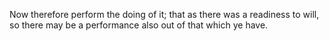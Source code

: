 Now therefore perform the doing of it; that as there was a readiness to will, so there may be a performance also out of that which ye have.
